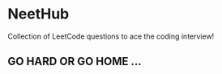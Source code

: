 # NeetHub
Collection of LeetCode questions to ace the coding interview! 

  ## GO HARD OR GO HOME ...
